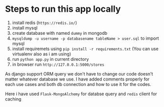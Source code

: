 # Steps to run this app locally


1. install redis (`https://redis.io/`)
2. install mysql
3. create database with named `dummy` in mongodb
4. `mysqldump -u username -p databasename tableName > user.sql` to import mysql
5. install requiremets using `pip install -r requirements.txt` (You can use virtualenv also as i am using)
6. run `python app.py` in current directory
7. in browser run `http://127.0.0.1:5000/stores`

As django support ORM query we don't have to change our code doesn't matter whatever database we use.
I have added comments properly for each use cases and both db connection and how to use it for the codes.

Here i have used `Flask-MongoAlchemy` for databse query and `redis` client for caching